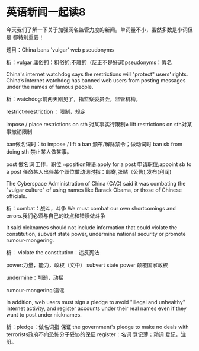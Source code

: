 # 英语新闻一起读8

今天我们了解一下关于加强网名监管力度的新闻。单词量不小，虽然多数是小词但是 都特别重要！

题目：China bans 'vulgar' web pseudonyms

析：vulgar 庸俗的；粗俗的;不雅的（反正不是好词\)pseudonyms：假名

China's internet watchdog says the restrictions will "protect" users' rights. China’s internet watchdog has banned web users from posting messages under the names of famous people.

析：watchdog:前两天刚见了，指监察委员会，监管机构。

restrict→restriction ：限制，规定

impose / place restrictions on sth 对某事实行限制≠ lift restrictions on sth对某事撤销限制

ban做名词时：to impose / lift a ban 颁布/解除禁令；做动词时 ban sb from doing sth 禁止某人做某事。

post 做名词 工作，职位 ≈position短语:apply for a post 申请职位;appoint sb to a post 任命某人出任某个职位做动词时指：邮寄,张贴（公告\),发布\(利润\)

The Cyberspace Administration of China \(CAC\) said it was combating the "vulgar culture" of using names like Barack Obama, or those of Chinese officials.

析：combat：战斗，斗争 We must combat our own shortcomings and errors.我们必须与自己的缺点和错误做斗争

It said nicknames should not include information that could violate the constitution, subvert state power, undermine national security or promote rumour-mongering.

析： violate the constitution：违反宪法

power:力量，能力，政权（文中） subvert state power 颠覆国家政权

undermine：削弱，动摇

rumour-mongering:造谣

In addition, web users must sign a pledge to avoid "illegal and unhealthy" internet activity, and register accounts under their real names even if they want to post under nicknames.

析：pledge：做名词指 保证 the government's pledge to make no deals with terrorists政府不向恐怖分子妥协的保证 register：名词 登记薄；动词 登记，注册。

